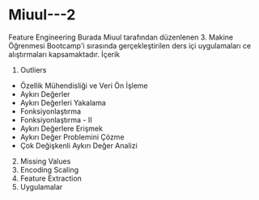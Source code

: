 # Miuul---2
Feature Engineering
Burada Miuul tarafından düzenlenen 3. Makine Öğrenmesi Bootcamp'i sırasında gerçekleştirilen ders içi uygulamaları ce alıştırmaları kapsamaktadır.
İçerik
1. Outliers
 -  Özellik Mühendisliği ve Veri Ön İşleme
 -  Aykırı Değerler
 -  Aykırı Değerleri Yakalama
 -  Fonksiyonlaştırma
 -  Fonksiyonlaştırma - II
 -  Aykırı Değerlere Erişmek
 -  Aykırı Değer Problemini Çözme
 -  Çok Değişkenli Aykırı Değer Analizi
2. Missing Values
3. Encoding Scaling
4. Feature Extraction
5. Uygulamalar 
